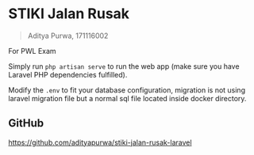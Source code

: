 # STIKI Jalan Rusak

> Aditya Purwa, 171116002

For PWL Exam

Simply run `php artisan serve` to run the web app (make sure you have Laravel PHP dependencies fulfilled).

Modify the `.env` to fit your database configuration, migration is not using laravel migration file but a normal sql
file located inside docker directory.

## GitHub

https://github.com/adityapurwa/stiki-jalan-rusak-laravel

